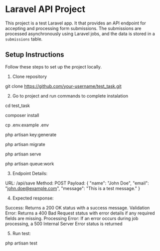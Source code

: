 # Laravel API Project

This project is a test Laravel app. It that provides an API endpoint for accepting and processing form submissions.
The submissions are processed asynchronously using Laravel jobs, and the data is stored in a `submissions` table.

## Setup Instructions

Follow these steps to set up the project locally.

1. Clone repository

git clone https://github.com/your-username/test_task.git


2. Go to project and run commands to complete instalation

cd test_task

composer install

cp .env.example .env

php artisan key:generate

php artisan migrate

php artisan serve

php artisan queue:work


3. Endpoint Details:

URL: /api/save
Method: POST
Payload: 
{
    "name": "John Doe",
    "email": "john.doe@example.com",
    "message": "This is a test message."
}

4. Expected response:

Success: Returns a 200 OK status with a success message.
Validation Error: Returns a 400 Bad Request status with error details if any required fields are missing.
Processing Error: If an error occurs during job processing, a 500 Internal Server Error status is returned


5. Run test:

php artisan test
